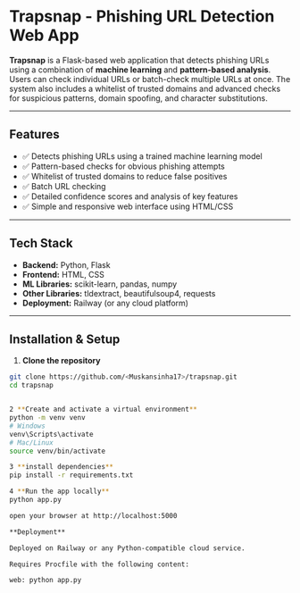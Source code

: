 # Trapsnap - Phishing URL Detection Web App

**Trapsnap** is a Flask-based web application that detects phishing URLs using a combination of **machine learning** and **pattern-based analysis**. Users can check individual URLs or batch-check multiple URLs at once. The system also includes a whitelist of trusted domains and advanced checks for suspicious patterns, domain spoofing, and character substitutions.

---

## **Features**

- ✅ Detects phishing URLs using a trained machine learning model  
- ✅ Pattern-based checks for obvious phishing attempts  
- ✅ Whitelist of trusted domains to reduce false positives  
- ✅ Batch URL checking  
- ✅ Detailed confidence scores and analysis of key features  
- ✅ Simple and responsive web interface using HTML/CSS  

---

## **Tech Stack**

- **Backend:** Python, Flask  
- **Frontend:** HTML, CSS  
- **ML Libraries:** scikit-learn, pandas, numpy  
- **Other Libraries:** tldextract, beautifulsoup4, requests  
- **Deployment:** Railway (or any cloud platform)  

---

## **Installation & Setup**

1. **Clone the repository**

```bash
git clone https://github.com/<Muskansinha17>/trapsnap.git
cd trapsnap


2 **Create and activate a virtual environment**
python -m venv venv
# Windows
venv\Scripts\activate
# Mac/Linux
source venv/bin/activate

3 **install dependencies**
pip install -r requirements.txt

4 **Run the app locally**
python app.py

open your browser at http://localhost:5000

**Deployment**

Deployed on Railway or any Python-compatible cloud service.

Requires Procfile with the following content:

web: python app.py


